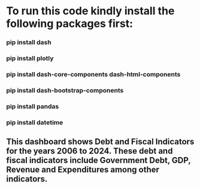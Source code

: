 # To run this code kindly install the following packages first:
 ### pip install dash
 ### pip install plotly
 ### pip install dash-core-components dash-html-components
 ### pip install dash-bootstrap-components
 ### pip install pandas
 ### pip install datetime

## This dashboard shows Debt and Fiscal Indicators for the years 2006 to 2024. These debt and fiscal indicators include Government Debt, GDP, Revenue and Expenditures among other indicators. 
